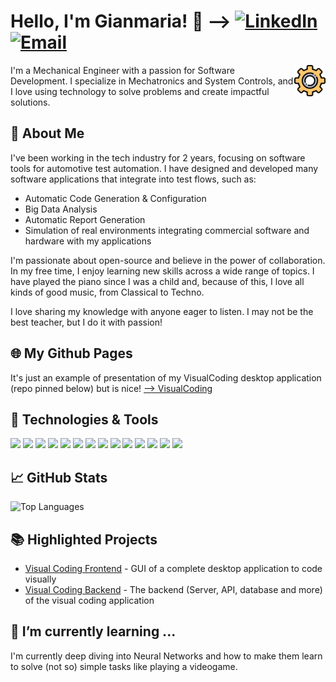 
# Hello, I'm Gianmaria! 👋 --> [![LinkedIn][3.2]][3] [![Email][4.2]][4]

<p valign="left" >
<img src="./gear.png" width="50" align="right" alt="Yellow Gear Icon" />

I'm a Mechanical Engineer with a passion for Software Development. I specialize in Mechatronics and System Controls, and I love using technology to solve problems and create impactful solutions. 
</p>



## 🚀 About Me

<!-- A short bio -->
I've been working in the tech industry for 2 years, focusing on software tools for automotive test automation. I have designed and developed many software applications that integrate into test flows, such as:

- Automatic Code Generation & Configuration
- Big Data Analysis
- Automatic Report Generation
- Simulation of real environments integrating commercial software and hardware with my applications

I'm passionate about open-source and believe in the power of collaboration. In my free time, I enjoy learning new skills across a wide range of topics. I have played the piano since I was a child and, because of this, I love all kinds of good music, from Classical to Techno.

I love sharing my knowledge with anyone eager to listen. I may not be the best teacher, but I do it with passion!

## 🌐 My Github Pages
It's just an example of presentation of my VisualCoding desktop application (repo pinned below) but is nice! 
<a href="https://g14mb0.github.io/G14MB0/" target="_blank"> --> VisualCoding</a>

## 🔧 Technologies & Tools

<!-- Icons for technologies & tools -->
![](https://img.shields.io/badge/Code-JavaScript-informational?style=flat&logo=javascript&logoColor=white&color=2bbc8a)
![](https://img.shields.io/badge/Tools-Docker-informational?style=flat&logo=docker&logoColor=white&color=2bbc8a)
![](https://img.shields.io/badge/Code-Python-informational?style=flat&logo=python&logoColor=white&color=2bbc8a)
![](https://img.shields.io/badge/Tools-Electron-informational?style=flat&logo=electron&logoColor=white&color=2bbc8a)
![](https://img.shields.io/badge/Code-C++-informational?style=flat&logo=cplusplus&logoColor=white&color=2bbc8a)
![](https://img.shields.io/badge/Code-C-informational?style=flat&logo=c&logoColor=white&color=2bbc8a)
![](https://img.shields.io/badge/Tools-Arduino-informational?style=flat&logo=arduino&logoColor=white&color=2bbc8a)
![](https://img.shields.io/badge/Tools-MATLAB-informational?style=flat&logo=mathworks&logoColor=white&color=2bbc8a)
![](https://img.shields.io/badge/Tools-DLL-informational?style=flat&logo=dll-files&logoColor=white&color=2bbc8a)
![](https://img.shields.io/badge/Code-SQL-informational?style=flat&logo=sql&logoColor=white&color=2bbc8a)
![](https://img.shields.io/badge/Database-PostgreSQL-informational?style=flat&logo=postgresql&logoColor=white&color=2bbc8a)
![](https://img.shields.io/badge/Database-SQLite-informational?style=flat&logo=sqlite&logoColor=white&color=2bbc8a)
![](https://img.shields.io/badge/Cloud-DigitalOcean-informational?style=flat&logo=digitalocean&logoColor=white&color=2bbc8a)
![](https://img.shields.io/badge/Framework-FastAPI-informational?style=flat&logo=fastapi&logoColor=white&color=2bbc8a)



## 📈 GitHub Stats

<!-- Top Languages -->
![Top Languages](https://github-readme-stats.vercel.app/api/top-langs/?username=G14MB0&layout=compact&theme=radical)

## 📚 Highlighted Projects

<!-- Project links -->
- [Visual Coding Frontend](https://github.com/G14MB0/VisualCoding_public) - GUI of a complete desktop application to code visually
- [Visual Coding Backend](https://github.com/G14MB0/VisualCoding_backend_public) - The backend (Server, API, database and more) of the visual coding application
<!-- Add more projects as needed -->




<!-- Icons -->
[3.2]: https://img.shields.io/badge/Linkedin-contact-brightgreen.svg?logo=linkedin&color=blue
[4.2]: https://img.shields.io/badge/email-contact-brightgreen.svg?logo=gmail&color=red

<!-- Links to your social media accounts -->
[3]: https://www.linkedin.com/in/gianmaria-castaldini/
[4]: mailto:castaldini.gianmaria@gmail.com



<!-- Optional: Any additional sections that you want to include -->
## 🌱 I’m currently learning ...
<!-- What you're currently learning -->
I'm currently deep diving into Neural Networks and how to make them learn to solve (not so) simple tasks like playing a videogame.

